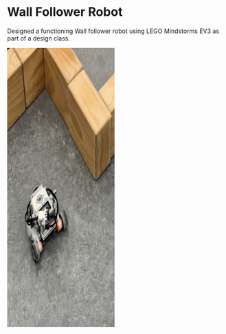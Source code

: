 # Wall Follower Robot

Designed a functioning Wall follower robot using LEGO Mindstorms EV3 as part of a design class.

<img src="https://github.com/talha-riaz/WallFollower-EV3/blob/master/img/a.jpg" height="650" width="250"/>

